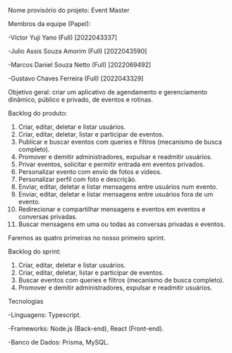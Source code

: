 Nome provisório do projeto:
Event Master

Membros da equipe (Papel):

-Victor Yuji Yano (Full) [2022043337]

-Julio Assis Souza Amorim (Full) [2022043590]

-Marcos Daniel Souza Netto (Full) [2022069492]

-Gustavo Chaves Ferreira (Full) [2022043329]

Objetivo geral: criar um aplicativo de agendamento e gerenciamento dinâmico, público e privado, de eventos e rotinas.

Backlog do produto:
1. Criar, editar, deletar e listar usuários.
2. Criar, editar, deletar, listar e participar de eventos.
3. Publicar e buscar eventos com queries e filtros (mecanismo de busca completo).
4. Promover e demitir administradores, expulsar e readmitir usuários.
5. Privar eventos, solicitar e permitir entrada em eventos privados.
6. Personalizar evento com envio de fotos e vídeos.
7. Personalizar perfil com foto e descrição.
8. Enviar, editar, deletar e listar mensagens entre usuários num evento.
9. Enviar, editar, deletar e listar mensagens entre usuários fora de um evento.
10. Redirecionar e compartilhar mensagens e eventos em eventos e conversas privadas.
11. Buscar mensagens em uma ou todas as conversas privadas e eventos.

Faremos as quatro primeiras no nosso primeiro sprint.

Backlog do sprint:
1. Criar, editar, deletar e listar usuários.
2. Criar, editar, deletar, listar e participar de eventos.
3. Buscar eventos com queries e filtros (mecanismo de busca completo).
4. Promover e demitir administradores, expulsar e readmitir usuários.

Tecnologias

-Linguagens: Typescript.

-Frameworks: Node.js (Back-end), React (Front-end).

-Banco de Dados: Prisma, MySQL.
